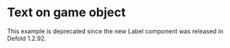 # Text on game object
This example is deprecated since the new Label component was released in Defold 1.2.92.